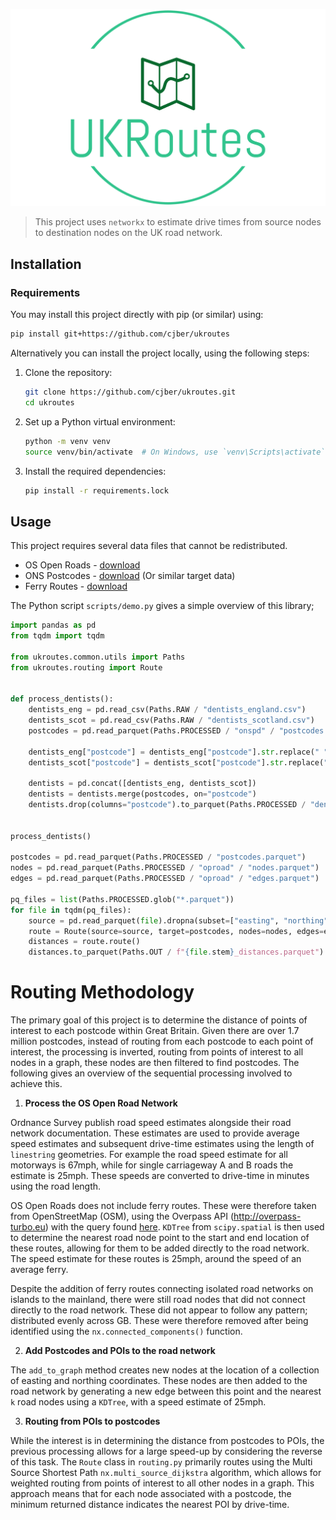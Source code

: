 ![](./figs/logo/ukroutes-high-resolution-logo-transparent.png)

> This project uses `networkx` to estimate drive times from source nodes to destination nodes on the UK road network.

## Installation

### Requirements

You may install this project directly with pip (or similar) using:

```bash
pip install git+https://github.com/cjber/ukroutes
```

Alternatively you can install the project locally, using the following steps:

1. Clone the repository:
    ```bash
    git clone https://github.com/cjber/ukroutes.git
    cd ukroutes
    ```

2. Set up a Python virtual environment:
    ```bash
    python -m venv venv
    source venv/bin/activate  # On Windows, use `venv\Scripts\activate`
    ```

3. Install the required dependencies:
    ```bash
    pip install -r requirements.lock
    ```

## Usage

This project requires several data files that cannot be redistributed.

* OS Open Roads - [download](https://www.ordnancesurvey.co.uk/products/os-open-roads)
* ONS Postcodes - [download](https://geoportal.statistics.gov.uk/search?q=PRD_ONSPD&sort=Date%20Created%7Ccreated%7Cdesc) (Or similar target data)
* Ferry Routes - [download](http://overpass-turbo.eu/?q=LyoKVGhpcyBoYcSGYmVlbiBnxI1lcmF0ZWQgYnkgdGhlIG92xJJwxIlzLXR1cmJvIHdpemFyZC7EgsSdxJ9yaWdpbmFsIHNlxLBjaMSsxIk6CsOiwoDCnHJvdcSVPWbEknJ5xYjCnQoqLwpbxYx0Ompzb25dW3RpbWXFmzoyNV07Ci8vxI_ElMSdciByZXN1bHRzCigKICDFryBxdcSSxJrEo3J0IGZvcjogxYjFisWbZcWPxZHFk8KAxZXGgG5vZGVbIsWLxY1lIj0ixZByxZIiXSh7e2LEqnh9fSnFrcaAd2F5xp_GocSVxqTGpsaWxqrGrMauxrDGssa0xb_FtWVsxJRpxaDGusaTxr3Gp8apxqvGrcavb8axxrPFrceFxoJwxLduxorFtsW4xbrFvMWbxJjGnHnFrT7Frcejc2vHiMaDdDs&c=BH1aTWQmgG)

The Python script `scripts/demo.py` gives a simple overview of this library;

```python
import pandas as pd
from tqdm import tqdm

from ukroutes.common.utils import Paths
from ukroutes.routing import Route


def process_dentists():
    dentists_eng = pd.read_csv(Paths.RAW / "dentists_england.csv")
    dentists_scot = pd.read_csv(Paths.RAW / "dentists_scotland.csv")
    postcodes = pd.read_parquet(Paths.PROCESSED / "onspd" / "postcodes.parquet")

    dentists_eng["postcode"] = dentists_eng["postcode"].str.replace(" ", "")
    dentists_scot["postcode"] = dentists_scot["postcode"].str.replace(" ", "")

    dentists = pd.concat([dentists_eng, dentists_scot])
    dentists = dentists.merge(postcodes, on="postcode")
    dentists.drop(columns="postcode").to_parquet(Paths.PROCESSED / "dentists.parquet")


process_dentists()

postcodes = pd.read_parquet(Paths.PROCESSED / "postcodes.parquet")
nodes = pd.read_parquet(Paths.PROCESSED / "oproad" / "nodes.parquet")
edges = pd.read_parquet(Paths.PROCESSED / "oproad" / "edges.parquet")

pq_files = list(Paths.PROCESSED.glob("*.parquet"))
for file in tqdm(pq_files):
    source = pd.read_parquet(file).dropna(subset=["easting", "northing"])
    route = Route(source=source, target=postcodes, nodes=nodes, edges=edges)
    distances = route.route()
    distances.to_parquet(Paths.OUT / f"{file.stem}_distances.parquet")
```

# Routing Methodology

The primary goal of this project is to determine the distance of points of interest to each postcode within Great Britain. Given there are over 1.7 million postcodes, instead of routing from each postcode to each point of interest, the processing is inverted, routing from points of interest to all nodes in a graph, these nodes are then filtered to find postcodes. The following gives an overview of the sequential processing involved to achieve this.

1. **Process the OS Open Road Network**

Ordnance Survey publish road speed estimates alongside their road network documentation. These estimates are used to provide average speed estimates and subsequent drive-time estimates using the length of `linestring` geometries. For example the road speed estimate for all motorways is 67mph, while for single carriageway A and B roads the estimate is 25mph. These speeds are converted to drive-time in minutes using the road length.

OS Open Roads does not include ferry routes. These were therefore taken from OpenStreetMap (OSM), using the Overpass API (http://overpass-turbo.eu) with the query found [here](http://overpass-turbo.eu/?q=LyoKVGhpcyBoYcSGYmVlbiBnxI1lcmF0ZWQgYnkgdGhlIG92xJJwxIlzLXR1cmJvIHdpemFyZC7EgsSdxJ9yaWdpbmFsIHNlxLBjaMSsxIk6CsOiwoDCnHJvdcSVPWbEknJ5xYjCnQoqLwpbxYx0Ompzb25dW3RpbWXFmzoyNV07Ci8vxI_ElMSdciByZXN1bHRzCigKICDFryBxdcSSxJrEo3J0IGZvcjogxYjFisWbZcWPxZHFk8KAxZXGgG5vZGVbIsWLxY1lIj0ixZByxZIiXSh7e2LEqnh9fSnFrcaAd2F5xp_GocSVxqTGpsaWxqrGrMauxrDGssa0xb_FtWVsxJRpxaDGusaTxr3Gp8apxqvGrcavb8axxrPFrceFxoJwxLduxorFtsW4xbrFvMWbxJjGnHnFrT7Frcejc2vHiMaDdDs&c=BH1aTWQmgG). `KDTree` from `scipy.spatial` is then used to determine the nearest road node point to the start and end location of these routes, allowing for them to be added directly to the road network. The speed estimate for these routes is 25mph, around the speed of an average ferry.

Despite the addition of ferry routes connecting isolated road networks on islands to the mainland, there were still road nodes that did not connect directly to the road network. These did not appear to follow any pattern; distributed evenly across GB. These were therefore removed after being identified using the `nx.connected_components()` function.

2. **Add Postcodes and POIs to the road network**

The `add_to_graph` method creates new nodes at the location of a collection of easting and northing coordinates. These nodes are then added to the road network by generating a new edge between this point and the nearest `k` road nodes using a `KDTree`, with a speed estimate of 25mph.

3. **Routing from POIs to postcodes**

While the interest is in determining the distance from postcodes to POIs, the previous processing allows for a large speed-up by considering the reverse of this task. The `Route` class in `routing.py` primarily routes using the Multi Source Shortest Path `nx.multi_source_dijkstra` algorithm, which allows for weighted routing from points of interest to all other nodes in a graph. This approach means that for each node associated with a postcode, the minimum returned distance indicates the nearest POI by drive-time.
